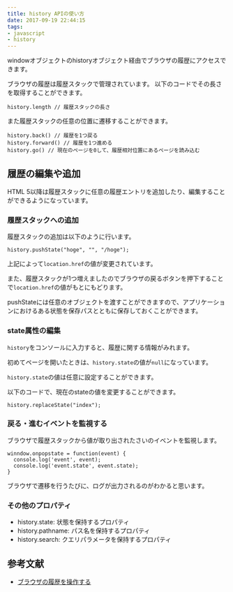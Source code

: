 ```yaml
---
title: history APIの使い方
date: 2017-09-19 22:44:15
tags:
- javascript
- history
---
```


windowオブジェクトのhistoryオブジェクト経由でブラウザの履歴にアクセスできます。

ブラウザの履歴は履歴スタックで管理されています。
以下のコードでその長さを取得することができます。

```
history.length // 履歴スタックの長さ
```

また履歴スタックの任意の位置に遷移することができます。

```
history.back() // 履歴を1つ戻る
history.forward() // 履歴を1つ進める
history.go() // 現在のページを0して、履歴相対位置にあるページを読み込む
```

## 履歴の編集や追加

HTML 5以降は履歴スタックに任意の履歴エントリを追加したり、編集することができるようになっています。


### 履歴スタックへの追加
履歴スタックの追加は以下のように行います。
```
history.pushState("hoge", "", "/hoge");
```

上記によって`location.href`の値が変更されています。


また、履歴スタックが1つ増えましたのでブラウザの戻るボタンを押下することで`location.href`の値がもとにもどります。

pushStateには任意のオブジェクトを渡すことができますので、アプリケーションにおけるある状態を保存パスとともに保存しておくことができます。


### state属性の編集
`history`をコンソールに入力すると、履歴に関する情報がみれます。

初めてページを開いたときは、`history.state`の値が`null`になっています。

`history.state`の値は任意に設定することができます。

以下のコードで、現在のstateの値を変更することができます。

```
history.replaceState("index");
```

### 戻る・進むイベントを監視する
ブラウザで履歴スタックから値が取り出されたさいのイベントを監視します。

```
winndow.onpopstate = function(event) {
  console.log('event', event);
  console.log('event.state', event.state);
}
```
ブラウザで遷移を行うたびに、ログが出力されるのがわかると思います。

### その他のプロパティ
- history.state: 状態を保持するプロパティ
- history.pathname: パス名を保持するプロパティ
- history.search: クエリパラメータを保持するプロパティ

## 参考文献
- [ブラウザの履歴を操作する](https://developer.mozilla.org/ja/docs/Web/Guide/DOM/Manipulating_the_browser_history)
